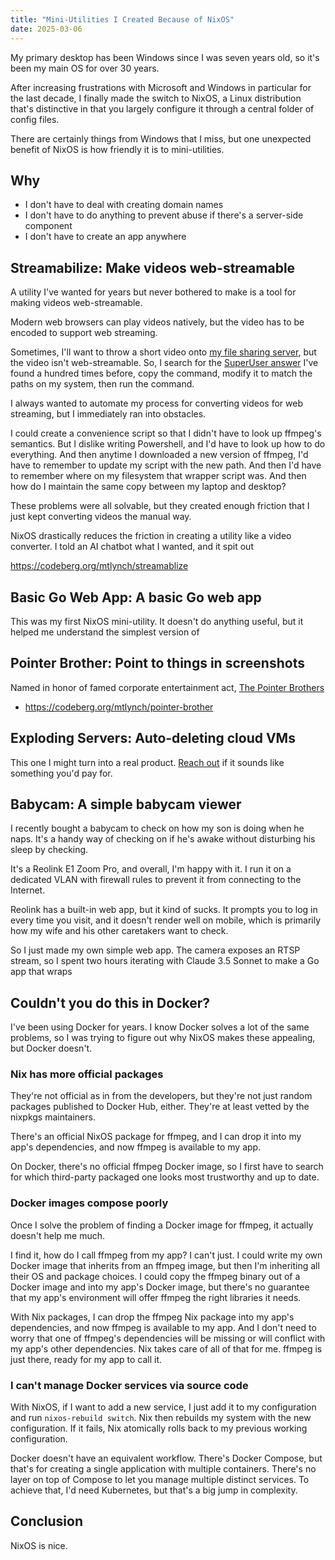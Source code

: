 ```yaml
---
title: "Mini-Utilities I Created Because of NixOS"
date: 2025-03-06
---
```


My primary desktop has been Windows since I was seven years old, so it's been my main OS for over 30 years.

After increasing frustrations with Microsoft and Windows in particular for the last decade, I finally made the switch to NixOS, a Linux distribution that's distinctive in that you largely configure it through a central folder of config files.

There are certainly things from Windows that I miss, but one unexpected benefit of NixOS is how friendly it is to mini-utilities.

## Why

- I don't have to deal with creating domain names
- I don't have to do anything to prevent abuse if there's a server-side component
- I don't have to create an app anywhere

## Streamabilize: Make videos web-streamable

A utility I've wanted for years but never bothered to make is a tool for making videos web-streamable.

Modern web browsers can play videos natively, but the video has to be encoded to support web streaming.

Sometimes, I'll want to throw a short video onto [my file sharing server](https://github.com/mtlynch/picoshare), but the video isn't web-streamable. So, I search for the [SuperUser answer](https://superuser.com/a/438471) I've found a hundred times before, copy the command, modify it to match the paths on my system, then run the command.

I always wanted to automate my process for converting videos for web streaming, but I immediately ran into obstacles.

I could create a convenience script so that I didn't have to look up ffmpeg's semantics. But I dislike writing Powershell, and I'd have to look up how to do everything. And then anytime I downloaded a new version of ffmpeg, I'd have to remember to update my script with the new path. And then I'd have to remember where on my filesystem that wrapper script was. And then how do I maintain the same copy between my laptop and desktop?

These problems were all solvable, but they created enough friction that I just kept converting videos the manual way.

NixOS drastically reduces the friction in creating a utility like a video converter. I told an AI chatbot what I wanted, and it spit out

https://codeberg.org/mtlynch/streamablize

## Basic Go Web App: A basic Go web app

This was my first NixOS mini-utility. It doesn't do anything useful, but it helped me understand the simplest version of

## Pointer Brother: Point to things in screenshots

Named in honor of famed corporate entertainment act, [The Pointer Brothers](https://www.youtube.com/watch?v=0OwgTEB51Os)

- <https://codeberg.org/mtlynch/pointer-brother>

## Exploding Servers: Auto-deleting cloud VMs

This one I might turn into a real product. [Reach out](/about/) if it sounds like something you'd pay for.

## Babycam: A simple babycam viewer

I recently bought a babycam to check on how my son is doing when he naps. It's a handy way of checking on if he's awake without disturbing his sleep by checking.

It's a Reolink E1 Zoom Pro, and overall, I'm happy with it. I run it on a dedicated VLAN with firewall rules to prevent it from connecting to the Internet.

Reolink has a built-in web app, but it kind of sucks. It prompts you to log in every time you visit, and it doesn't render well on mobile, which is primarily how my wife and his other caretakers want to check.

So I just made my own simple web app. The camera exposes an RTSP stream, so I spent two hours iterating with Claude 3.5 Sonnet to make a Go app that wraps

## Couldn't you do this in Docker?

I've been using Docker for years. I know Docker solves a lot of the same problems, so I was trying to figure out why NixOS makes these appealing, but Docker doesn't.

### Nix has more official packages

They're not official as in from the developers, but they're not just random packages published to Docker Hub, either. They're at least vetted by the nixpkgs maintainers.

There's an official NixOS package for ffmpeg, and I can drop it into my app's dependencies, and now ffmpeg is available to my app.

On Docker, there's no official ffmpeg Docker image, so I first have to search for which third-party packaged one looks most trustworthy and up to date.

### Docker images compose poorly

Once I solve the problem of finding a Docker image for ffmpeg, it actually doesn't help me much.

I find it, how do I call ffmpeg from my app? I can't just. I could write my own Docker image that inherits from an ffmpeg image, but then I'm inheriting all their OS and package choices. I could copy the ffmpeg binary out of a Docker image and into my app's Docker image, but there's no guarantee that my app's environment will offer ffmpeg the right libraries it needs.

With Nix packages, I can drop the ffmpeg Nix package into my app's dependencies, and now ffmpeg is available to my app. And I don't need to worry that one of ffmpeg's dependencies will be missing or will conflict with my app's other dependencies. Nix takes care of all of that for me. ffmpeg is just there, ready for my app to call it.

### I can't manage Docker services via source code

With NixOS, if I want to add a new service, I just add it to my configuration and run `nixos-rebuild switch`. Nix then rebuilds my system with the new configuration. If it fails, Nix atomically rolls back to my previous working configuration.

Docker doesn't have an equivalent workflow. There's Docker Compose, but that's for creating a single application with multiple containers. There's no layer on top of Compose to let you manage multiple distinct services. To achieve that, I'd need Kubernetes, but that's a big jump in complexity.

## Conclusion

NixOS is nice.
